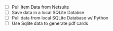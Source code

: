 - [ ] Pull Item Data from Netsuite
- [ ] Save data in a local SQLite Databse
- [ ] Pull data from local SQLite Database w/ Python
- [ ] Use Sqlite data to generate pdf cards